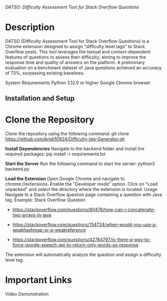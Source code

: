 ###### DATSO: Difficulty Assessment Tool for Stack Overflow Questions

# Description
DATSO (Difficulty Assessment Tool for Stack Overflow Questions) is a Chrome extension designed to assign "difficulty level tags" to Stack Overflow posts. This tool leverages the textual and context-dependent features of questions to assess their difficulty, aiming to improve the response time and quality of answers on the platform. A preliminary evaluation on a benchmark dataset of Java questions achieved an accuracy of 73%, surpassing existing baselines.

System Requirements
Python 3.12.0 or higher
Google Chrome browser

## Installation and Setup
# Clone the Repository
Clone the repository using the following command:
git clone https://github.com/krish10924/Difficulty-tag-Generator.git

**Install Dependencies**
Navigate to the backend folder and install the required packages:
pip install -r requirements.txt

**Start the Server**
Run the following command to start the server:
python3 backend.py

**Load the Extension**
Open Google Chrome and navigate to chrome://extensions.
Enable the "Developer mode" option.
Click on "Load unpacked" and select the directory where the extension is located.
Usage
Navigate to a Stack Overflow question page containing a question with Java tag.
Example: Stack Overflow Question
- https://stackoverflow.com/questions/80476/how-can-i-concatenate-two-arrays-in-java
* https://stackoverflow.com/questions/154724/when-would-you-use-a-weakhashmap-or-a-weakreference
+ https://stackoverflow.com/questions/42784797/is-there-a-way-to-force-google-speech-api-to-return-only-words-as-response

The extension will automatically analyze the question and assign a difficulty level tag.
# Important Links
Video Demonstration
